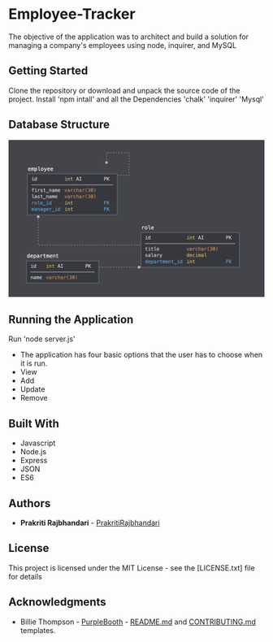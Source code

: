 # Employee-Tracker

The objective of the application was to architect and build a solution for managing a company's employees using node, inquirer, and MySQL

## Getting Started

Clone the repository or download and unpack the source code of the project. Install 'npm intall' and all the Dependencies 'chalk' 'inquirer' 'Mysql'

## Database Structure

<img src="./Image/schema.png" alt="Database Structure "/>

## Running the Application

Run 'node server.js'

- The application has four basic options that the user has to choose when it is run.
- View
- Add
- Update
- Remove

## Built With

- Javascript
- Node.js
- Express
- JSON
- ES6

## Authors

- **Prakriti Rajbhandari** - [PrakritiRajbhandari](https://github.com/PrakritiRajbhandari)

## License

This project is licensed under the MIT License - see the [LICENSE.txt] file for details

## Acknowledgments

- Billie Thompson - [PurpleBooth](https://gist.github.com/PurpleBooth) - [README.md](https://gist.github.com/PurpleBooth/109311bb0361f32d87a2) and [CONTRIBUTING.md](https://gist.github.com/PurpleBooth/b24679402957c63ec426) templates.
